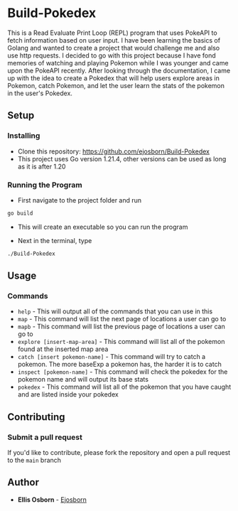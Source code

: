 # Build-Pokedex

This is a Read Evaluate Print Loop (REPL) program that uses PokeAPI to fetch information based on user input. I have been learning the basics of Golang and wanted to create a project that would challenge me and also use http requests. I decided to go with this project because I have fond memories of watching and playing Pokemon while I was younger and came upon the PokeAPI recently. After looking through the documentation, I came up with the idea to create a Pokedex that will help users explore areas in Pokemon, catch Pokemon, and let the user learn the stats of the pokemon in the user's Pokedex.

## Setup

### Installing
* Clone this repository: https://github.com/ejosborn/Build-Pokedex
* This project uses Go version 1.21.4, other versions can be used as long as it is after 1.20

### Running the Program
* First navigate to the project folder and run
```bash
go build
```
* This will create an executable so you can run the program

* Next in the terminal, type
```bash
./Build-Pokedex
```

## Usage

### Commands
* `help` - This will output all of the commands that you can use in this 
* `map` - This command will list the next page of locations a user can go to
* `mapb` - This command will list the previous page of locations a user can go to
* `explore [insert-map-area]` - This command will list all of the pokemon found at the inserted map area
* `catch [insert pokemon-name]` - This command will try to catch a pokemon. The more baseExp a pokemon has, the harder it is to catch
* `inspect [pokemon-name]` - This command will check the pokedex for the pokemon name and will output its base stats
* `pokedex` - This command will list all of the pokemon that you have caught and are listed inside your pokedex

## Contributing
### Submit a pull request
If you'd like to contribute, please fork the repository and open a pull request to the `main` branch

## Author
* **Ellis Osborn** - [Ejosborn](https://github.com/ejosborn)
